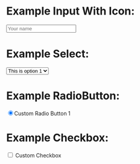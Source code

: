 
# Example Input With Icon:

<div class="inputWithIcon">
	<input type="text" class="txtWithIcon error" placeholder="Your name">
	<i class="fa icon-arroba fa-lg fa-fw error" aria-hidden="true"></i>
</div>

# Example Select:

<div class="holder">
	<div class="select-wrap error">
		<select class="error">
	  <option>This is option 1</option>
	  <option>This is option 2</option>
	  <option>This is option 3</option>
	  <option>This is option 4</option>
	  <option>This is option 5</option>
	</select>
	</div>
</div>

# Example RadioButton:

<div class="custom_radio">
  <input type="radio" id="featured-1" name="featured" checked><label for="featured-1">Custom Radio Button 1</label>
</div>

# Example Checkbox:

<div class="custom_checkbox">
       <input type="checkbox" name="custom_checkbox" id="custom_checkbox" value="custom_checkbox">
       <label for="custom_checkbox">Custom Checkbox</label>
</div>